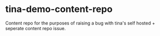 # tina-demo-content-repo
Content repo for the purposes of raising a bug with tina's self hosted + seperate content repo issue.
